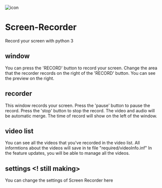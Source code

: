![icon](https://user-images.githubusercontent.com/76691550/124558864-a1115000-de6d-11eb-84ea-b7fd3199630c.png)

# Screen-Recorder

Record your screen with python 3

## window

You can press the 'RECORD' button to record your screen.
Change the area that the recorder records on the right of the 'RECORD' button.
You can see the preview on the right.

## recorder

This window records your screen.
Press the 'pause' button to pause the record.
Press the 'stop' button to stop the record.
The video and audio will be automatic merge.
The time of record will show on the left of the window.

## video list

You can see all the videos that you've recorded in the video list.
All informtions about the videos will save in te file "required/videoInfo.inf"
In the feature updates, you will be able to manage all the videos.

## settings <! still making>
You can change the settings of Screen Recorder here
